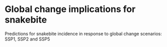 # Global change implications for snakebite

Predictions for snakebite incidence in response to global change scenarios: SSP1, SSP2 and SSP5
